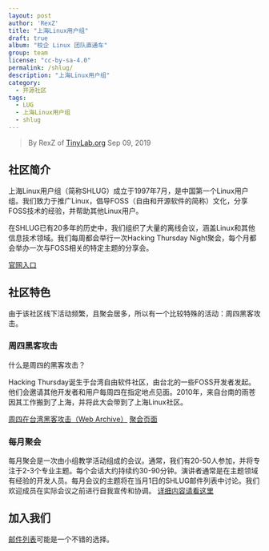 ```yaml
---
layout: post
author: 'RexZ'
title: "上海Linux用户组"
draft: true
album: "校企 Linux 团队直通车"
group: team
license: "cc-by-sa-4.0"
permalink: /shlug/
description: "上海Linux用户组"
category:
  - 开源社区
tags:
  - LUG
  - 上海Linux用户组
  - shlug
---
```


> By RexZ of [TinyLab.org][1]
> Sep 09, 2019

## 社区简介

上海Linux用户组（简称SHLUG）成立于1997年7月，是中国第一个Linux用户组。我们致力于推广Linux，倡导FOSS（自由和开源软件的简称）文化，分享FOSS技术的经验，并帮助其他Linux用户。

在SHLUG已有20多年的历史中，我们组织了大量的离线会议，涵盖Linux和其他信息技术领域。我们每周都会举行一次Hacking Thursday Night聚会，每个月都会举办一次与FOSS相关的特定主题的分享会。

[官网入口][2]

## 社区特色

由于该社区线下活动频繁，且聚会居多，所以有一个比较特殊的活动：周四黑客攻击。

### 周四黑客攻击

什么是周四的黑客攻击？

Hacking Thursday诞生于台湾自由软件社区，由台北的一些FOSS开发者发起。他们会邀请其他开发者和用户每周四在指定地点见面。2010年，来自台南的雨苍因其工作搬到了上海，并将此大会带到了上海Linux社区。

[周四在台湾黑客攻击（Web Archive）][3] [聚会页面][4]


### 每月聚会

每月聚会是一次由小组教学活动组成的会议。通常，我们有20-50人参加，并将专注于2-3个专业主题。每个会话大约持续约30-90分钟。演讲者通常是在主题领域有经验的开发人员。每月会议的主题将在当月1日的SHLUG邮件列表中讨论。我们欢迎成员在实际会议之前进行自我宣传和协调。
[详细内容请看这里][2]

## 加入我们

[邮件列表][5]可能是一个不错的选择。



[1]: http://tinylab.org
[2]: http://www.shlug.org/
[3]: https://web.archive.org/web/20150427043147/http://hack.ingday.org/
[4]: https://www.meetup.com/hackingthursday/
[5]: http://groups.google.com/group/shlug
